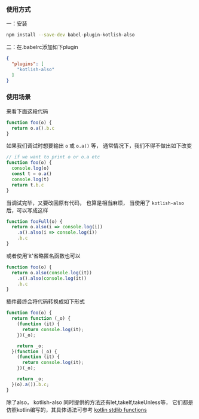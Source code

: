 ### 使用方式
一：安装
```bash
npm install --save-dev babel-plugin-kotlish-also
```
二：在.babelrc添加如下plugin
```json
{
  "plugins": [
    "kotlish-also"
  ]
}
```

### 使用场景
来看下面这段代码
```javascript
function foo(o) {
  return o.a().b.c
}
```
如果我们调试时想要输出 `o` 或 `o.a()` 等，
通常情况下，我们不得不做出如下改变
```javascript
// if we want to print o or o.a etc
function foo(o) {
  console.log(o)
  const t = o.a()
  console.log(t)
  return t.b.c
}
```
当调试完毕，又要改回原有代码，
也算是相当麻烦，
当使用了 `kotlish-also` 后，可以写成这样
```javascript
function fooFull(o) {
  return o.also(i => console.log(i))
    .a().also(i => console.log(i))
    .b.c
}
```
或者使用'it'省略匿名函数也可以
```javascript
function foo(o) {
  return o.also(console.log(it))
    .a().also(console.log(it))
    .b.c
}
```
插件最终会将代码转换成如下形式
```javascript
function foo(o) {
  return function (_o) {
    (function (it) {
      return console.log(it);
    })(_o);

    return _o;
  }(function (_o) {
    (function (it) {
      return console.log(it);
    })(_o);

    return _o;
  }(o).a()).b.c;
}
```

除了also，
kotlish-also 同时提供的方法还有let,takeIf,takeUnless等，
它们都是仿照kotlin编写的，其具体语法可参考 [kotlin stdlib functions](http://kotlinlang.org/api/latest/jvm/stdlib/kotlin/index.html#functions)
